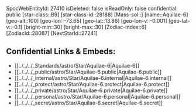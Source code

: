﻿---
location: [13.86,73.65,100]
type: Star
tags:
- astro/Star

---
SpocWebEntityId: 27410
isDeleted: false
isReadOnly: false
confidential: public
[star-class::B9]
[star-class-id::28188]
[Mass-sol::]
[name::Aquilae-6]
[geo-alt::100]
[geo-lon::-73.65]
[geo-lat::13.86]
[geo-lon-v::-0.001]
[geo-lat-v::-0.1]
[bright-min::30]
[bright-max::30]
[Zodiac-index::6]
[ZodiacId::28087]
[NextStarId::27241]



## Confidential Links & Embeds: 
- [[../../../_Standards/astro/Star/Aquilae-6|Aquilae-6]] 
- [[../../../_public/astro/Star/Aquilae-6.public|Aquilae-6.public]] 
- [[../../../_internal/astro/Star/Aquilae-6.internal|Aquilae-6.internal]] 
- [[../../../_protect/astro/Star/Aquilae-6.protect|Aquilae-6.protect]] 
- [[../../../_private/astro/Star/Aquilae-6.private|Aquilae-6.private]] 
- [[../../../_personal/astro/Star/Aquilae-6.personal|Aquilae-6.personal]] 
- [[../../../_secret/astro/Star/Aquilae-6.secret|Aquilae-6.secret]]

